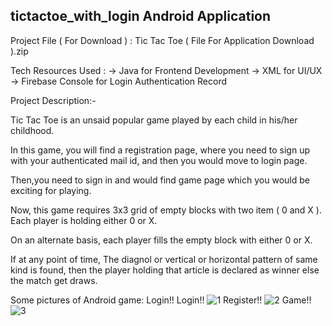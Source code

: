 ## tictactoe_with_login Android Application ##
Project File ( For Download ) : Tic Tac Toe ( File For Application Download ).zip

Tech Resources Used : -> Java for Frontend Development -> XML for UI/UX -> Firebase Console for Login Authentication Record

Project Description:-

Tic Tac Toe is an unsaid popular game played by each child in his/her childhood.

In this game, you will find a registration page, where you need to sign up with your authenticated mail id, and then you would move to login page.

Then,you need to sign in and would find game page which you would be exciting for playing.

Now, this game requires 3x3 grid of empty blocks with two item ( 0 and X ). Each player is holding either 0 or X.

On an alternate basis, each player fills the empty block with either 0 or X.

If at any point of time, The diagnol or vertical or horizontal pattern of same kind is found, then the player holding that article is declared as winner else the match get draws.

Some pictures of Android game: Login!!
Login!!
![1](https://user-images.githubusercontent.com/75800571/160239570-f5aa75ee-8595-46c5-b145-416f1034e8b5.jpg)
Register!!
![2](https://user-images.githubusercontent.com/75800571/160239583-348ab26d-417c-495d-a0b7-c2b942fe97f0.jpg)
Game!!
![3](https://user-images.githubusercontent.com/75800571/160239623-4732fb0d-fb2a-4787-b1f0-3a13ad52543e.jpg)
